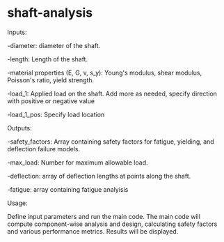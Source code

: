 # shaft-analysis

Inputs:

-diameter: diameter of the shaft.

-length: Length of the shaft.

-material properties (E, G, v, s_y): Young's modulus, shear modulus, Poisson's ratio, yield strength.

-load_1: Applied load on the shaft. Add more as needed, specify direction with positive or negative value

-load_1_pos: Specify load location



Outputs:

-safety_factors: Array containing safety factors for fatigue, yielding, and deflection failure models.

-max_load: Number for maximum allowable load.

-deflection: array of deflection lengths at points along the shaft.

-fatigue: array containing fatigue analyisis



Usage:

Define input parameters and run the main code.
The main code will compute component-wise analysis and design, calculating safety factors and various performance metrics.
Results will be displayed.
